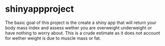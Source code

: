 shinyappproject
===============
The basic goal of this project is the create a shiny app that will return your body mass index and assess wether you are overweight underweight or have nothing to worry about. This is a crude estimate as it does not account for wether weight is due to muscle mass or fat. 